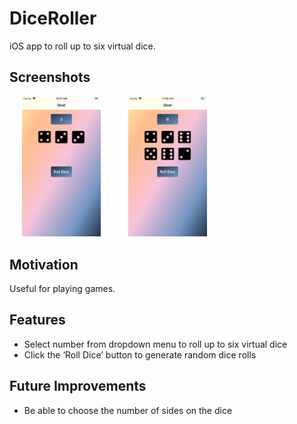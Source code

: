 # DiceRoller
iOS app to roll up to six virtual dice.

## Screenshots
<img src="images/dice1.png" width="25%" hspace="20"> <img src="images/dice2.png" width="25%" hspace="20">

## Motivation 
Useful for playing games. 

## Features
* Select number from dropdown menu to roll up to six virtual dice 
* Click the ‘Roll Dice’ button to generate random dice rolls

## Future Improvements 
* Be able to choose the number of sides on the dice
